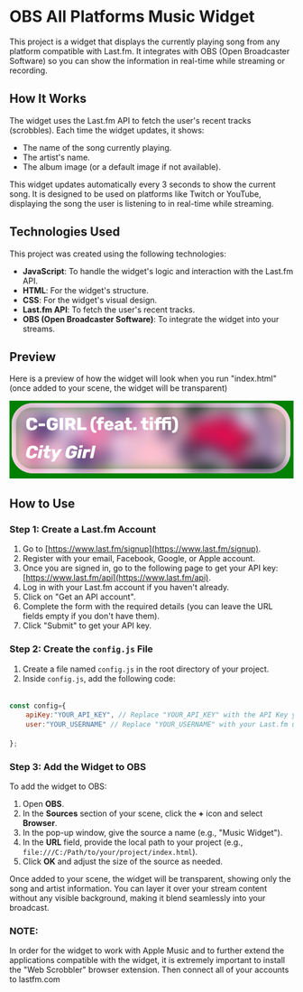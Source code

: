 # OBS All Platforms Music Widget

This project is a widget that displays the currently playing song from any platform compatible with Last.fm. It integrates with OBS (Open Broadcaster Software) so you can show the information in real-time while streaming or recording.

## How It Works

The widget uses the Last.fm API to fetch the user's recent tracks (scrobbles). Each time the widget updates, it shows:

- The name of the song currently playing.
- The artist's name.
- The album image (or a default image if not available).

This widget updates automatically every 3 seconds to show the current song. It is designed to be used on platforms like Twitch or YouTube, displaying the song the user is listening to in real-time while streaming.

## Technologies Used

This project was created using the following technologies:

- **JavaScript**: To handle the widget's logic and interaction with the Last.fm API.
- **HTML**: For the widget's structure.
- **CSS**: For the widget's visual design.
- **Last.fm API**: To fetch the user's recent tracks.
- **OBS (Open Broadcaster Software)**: To integrate the widget into your streams.

## Preview

Here is a preview of how the widget will look when you run "index.html"
(once added to your scene, the widget will be transparent)

![Widget Preview](assets/Preview.PNG)

## How to Use

### Step 1: Create a Last.fm Account

1. Go to [https://www.last.fm/signup](https://www.last.fm/signup).
2. Register with your email, Facebook, Google, or Apple account.
3. Once you are signed in, go to the following page to get your API key: [https://www.last.fm/api](https://www.last.fm/api).
4. Log in with your Last.fm account if you haven't already.
5. Click on "Get an API account".
6. Complete the form with the required details (you can leave the URL fields empty if you don't have them).
7. Click "Submit" to get your API key.

### Step 2: Create the `config.js` File

1. Create a file named `config.js` in the root directory of your project.
2. Inside `config.js`, add the following code:

```javascript

const config={
    apiKey:"YOUR_API_KEY", // Replace "YOUR_API_KEY" with the API Key you obtained in the previous step
    user:"YOUR_USERNAME" // Replace "YOUR_USERNAME" with your Last.fm username

};
```
### Step 3: Add the Widget to OBS

To add the widget to OBS:

1. Open **OBS**.
2. In the **Sources** section of your scene, click the **+** icon and select **Browser**.
3. In the pop-up window, give the source a name (e.g., "Music Widget").
4. In the **URL** field, provide the local path to your project (e.g., `file:///C:/Path/to/your/project/index.html`).
5. Click **OK** and adjust the size of the source as needed.

Once added to your scene, the widget will be transparent, showing only the song and artist information. You can layer it over your stream content without any visible background, making it blend seamlessly into your broadcast.
### NOTE:
  
In order for the widget to work with Apple Music and to further extend the applications compatible with the widget, it is extremely important to install the "Web Scrobbler" browser extension. Then connect all of your accounts to lastfm.com



